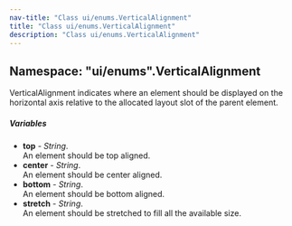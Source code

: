 ```yaml
---
nav-title: "Class ui/enums.VerticalAlignment"
title: "Class ui/enums.VerticalAlignment"
description: "Class ui/enums.VerticalAlignment"
---
```

## Namespace: "ui/enums".VerticalAlignment
VerticalAlignment indicates where an element should be displayed on the horizontal axis relative to the allocated layout slot of the parent element.

##### Variables
 - **top** - _String_.    
  An element should be top aligned.
 - **center** - _String_.    
  An element should be center aligned.
 - **bottom** - _String_.    
  An element should be bottom aligned.
 - **stretch** - _String_.    
  An element should be stretched to fill all the available size.